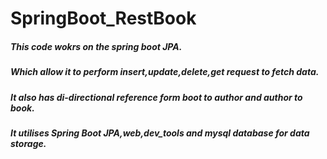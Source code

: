 # SpringBoot_RestBook
<h5>This code wokrs on the spring boot JPA.</h5>
<h5>Which allow it to perform insert,update,delete,get request to fetch data.</h5>
<h5>It also has di-directional reference form boot to author and author to book.</h5>
<h5>It utilises Spring Boot JPA,web,dev_tools and mysql database for data storage.</h5>
